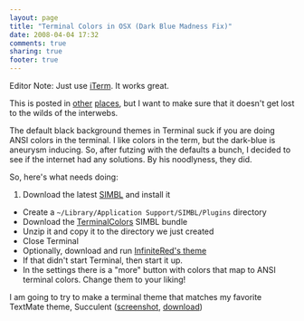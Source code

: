 ```yaml
---
layout: page
title: "Terminal Colors in OSX (Dark Blue Madness Fix)"
date: 2008-04-04 17:32
comments: true
sharing: true
footer: true
---
```


Editor Note:  Just use [iTerm](http://www.iterm2.com/).  It works great.

This is posted in [other](http://www.infinitered.com/blog/?p=24) [places](http://ciaranwal.sh/2007/11/01/customising-colours-in-leopard-terminal), but I want to make sure that it doesn't get lost to the wilds of the interwebs.

The default black background themes in Terminal suck if you are doing ANSI colors in the terminal.  I like colors in the term, but the dark-blue is aneurysm inducing.  So, after futzing with the defaults a bunch, I decided to see if the internet had any solutions.  By his noodlyness, they did.  
<!--more--> 
So, here's what needs doing:

1. Download the latest [SIMBL](http://www.culater.net/software/SIMBL/SIMBL.php) and install it
* Create a `~/Library/Application Support/SIMBL/Plugins` directory
* Download the [TerminalColors](http://ciaranwal.sh/files/TerminalColours.bundle.zip) SIMBL bundle
* Unzip it and copy it to the directory we just created
* Close Terminal
* Optionally, download and run [InfiniteRed's theme](http://www.infinitered.com/settings/IR_Black.terminal.zip)
* If that didn't start Terminal, then start it up.
* In the settings there is a "more" button with colors that map to ANSI terminal colors.  Change them to your liking!

I am going to try to make a terminal theme that matches my favorite TextMate theme, Succulent ([screenshot](http://wiki.macromates.com/Themes/UserSubmittedThemes), [download](http://www.fearoffish.co.uk/assets/2006/9/26/Succulent_1.tmTheme))
